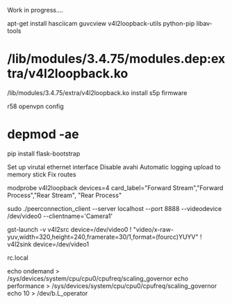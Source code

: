 Work in progress....

apt-get install hasciicam guvcview v4l2loopback-utils python-pip libav-tools

# /lib/modules/3.4.75/modules.dep:extra/v4l2loopback.ko

/lib/modules/3.4.75/extra/v4l2loopback.ko
install s5p firmware

r58 openvpn config

# depmod -ae

pip install flask-bootstrap

Set up virutal ethernet interface
Disable avahi
Automatic logging upload to memory stick
Fix routes


modprobe v4l2loopback devices=4 card_label="Forward Stream","Forward Process","Rear Stream", "Rear Process"


sudo ./peerconnection_client --server localhost --port 8888 --videodevice /dev/video0 --clientname='Camera1'

gst-launch -v v4l2src device=/dev/video0 ! "video/x-raw-yuv,width=320,height=240,framerate=30/1,format=(fourcc)YUYV" ! v4l2sink device=/dev/video1

rc.local

echo ondemand > /sys/devices/system/cpu/cpu0/cpufreq/scaling_governor
echo performance > /sys/devices/system/cpu/cpu0/cpufreq/scaling_governor 
echo 10 > /dev/b.L_operator

